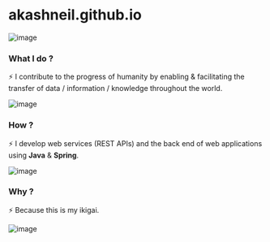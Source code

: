 # akashneil.github.io

![image](https://www.keysight.com/content/dam/keysight/en/img/prd/ixia-homepage-redirect/network-visibility-and-network-test-products/Network-Monitoring.jpg)

### What I do ?

⚡ I contribute to the progress of humanity by enabling & facilitating the transfer of data / information / knowledge throughout the world.

![image](https://s27389.pcdn.co/wp-content/uploads/2019/12/why-network-segmentation-essential-enterprise-1024x440.jpeg)

### How ? 

⚡ I develop web services (REST APIs) and the back end of web applications using **Java** & **Spring**.

![image](https://datarob.com/content/images/2019/09/datarob_cat-1.png)

### Why ? 

⚡ Because this is my ikigai.

![image](https://uxmastery.com/wp-content/uploads/2018/01/Ben-Rowe-Ikigai-1128x484.png)

<!--
**AkashNeil/akashneil** is a ✨ _special_ ✨ repository because its `README.md` (this file) appears on your GitHub profile.

Here are some ideas to get you started:

- 🔭 I’m currently working on ...
- 🌱 I’m currently learning ...
- 👯 I’m looking to collaborate on ...
- 🤔 I’m looking for help with ...
- 💬 Ask me about ...
- 📫 How to reach me: ...
- 😄 Pronouns: ...
- ⚡ Fun fact: ...
-->
